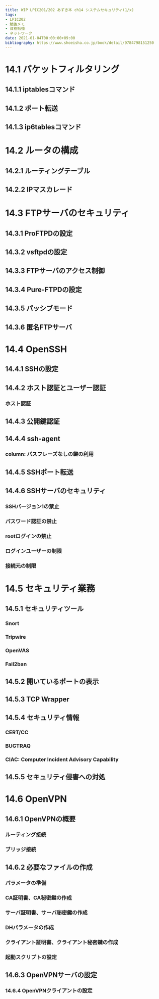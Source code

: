 ```yaml
---
title: WIP LPIC201/202 あずき本 ch14 システムセキュリティ(1/x)
tags:
- LPIC202
- 勉強メモ
- 資格勉強
- ネットワーク
date: 2021-01-04T00:00:00+09:00
bibliography: https://www.shoeisha.co.jp/book/detail/9784798151250
---
```



# 14.1 パケットフィルタリング #

## 14.1.1 iptablesコマンド ##


## 14.1.2 ポート転送 ##


## 14.1.3 ip6tablesコマンド ##



# 14.2 ルータの構成 #

## 14.2.1 ルーティングテーブル ##

## 14.2.2 IPマスカレード ##




# 14.3 FTPサーバのセキュリティ #

## 14.3.1 ProFTPDの設定 ##


## 14.3.2 vsftpdの設定 ##


## 14.3.3 FTPサーバのアクセス制御 ##


## 14.3.4 Pure-FTPDの設定 ##

## 14.3.5 パッシブモード ##

## 14.3.6 匿名FTPサーバ ##


# 14.4 OpenSSH #

## 14.4.1 SSHの設定 ##


## 14.4.2 ホスト認証とユーザー認証 ##

### ホスト認証 ###


## 14.4.3 公開鍵認証 ##


## 14.4.4 ssh-agent ##


### column: パスフレーズなしの鍵の利用 ###


## 14.4.5 SSHポート転送 ##


## 14.4.6 SSHサーバのセキュリティ ##

### SSHバージョン1の禁止 ###

### パスワード認証の禁止 ###

### rootログインの禁止 ###

### ログインユーザーの制限 ###


### 接続元の制限 ###




# 14.5 セキュリティ業務 #

## 14.5.1 セキュリティツール ##

### Snort ###

### Tripwire ###

### OpenVAS ###


### Fail2ban ###




## 14.5.2 開いているポートの表示 ##

## 14.5.3 TCP Wrapper ##

## 14.5.4 セキュリティ情報 ##


### CERT/CC ###

### BUGTRAQ ###

### CIAC: Computer Incident Advisory Capability ###


## 14.5.5 セキュリティ侵害への対処 ##




# 14.6 OpenVPN #


## 14.6.1 OpenVPNの概要 ##


### ルーティング接続 ###

### ブリッジ接続 ###



## 14.6.2 必要なファイルの作成 ##

### パラメータの準備 ###




### CA証明書、CA秘密鍵の作成 ###



### サーバ証明書、サーバ秘密鍵の作成 ###


### DHパラメータの作成 ###


### クライアント証明書、クライアント秘密鍵の作成 ###


### 起動スクリプトの設定 ###




## 14.6.3 OpenVPNサーバの設定 ##


### 14.6.4 OpenVPNクライアントの設定 ###





